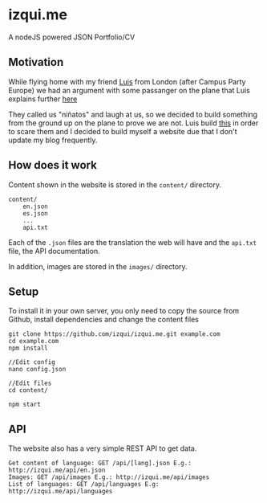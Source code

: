 izqui.me
========

A nodeJS powered JSON Portfolio/CV

## Motivation

While flying home with my friend [Luis](http://github.com/luisivan) from London (after Campus Party Europe) we had an argument with some passanger on the plane that Luis explains further [here](https://github.com/luisivan/fakematrix#the-story)

They called us "niñatos" and laugh at us, so we decided to build something from the ground up on the plane to prove we are not. Luis build [this](https://github.com/luisivan/fakematrix) in order to scare them and I decided to build myself a website due that I don't update my blog frequently.

## How does it work

Content shown in the website is stored in the `content/` directory. 

```
content/
	en.json
	es.json
	...
	api.txt
```

Each of the `.json` files are the translation the web will have and the `api.txt` file, the API documentation.

In addition, images are stored in the `images/` directory.

## Setup 

To install it in your own server, you only need to copy the source from Github, install dependencies and change the content files

```
git clone https://github.com/izqui/izqui.me.git example.com
cd example.com
npm install

//Edit config
nano config.json

//Edit files
cd content/

npm start
```

## API

The website also has a very simple REST API to get data.

```
Get content of language: GET /api/[lang].json E.g.: http://izqui.me/api/en.json
Images: GET /api/images E.g.: http://izqui.me/api/images
List of languages: GET /api/languages E.g: http://izqui.me/api/languages
```

